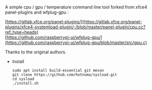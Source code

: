 
A simple cpu / gpu / temperature command line tool forked from xfce4 panel-plugins and wfplug-gpu :

[https://gitlab.xfce.org/panel-plugins/](https://gitlab.xfce.org/panel-plugins/xfce4-systemload-plugin/-/blob/master/panel-plugin/cpu.cc?ref_type=heads)  
[https://github.com/raspberrypi-ui/wfplug-gpu/](https://github.com/raspberrypi-ui/wfplug-gpu/blob/master/src/gpu.c)  

Thanks to the original authors.

* Install
    
    ```
    sudo apt install build-essential git meson
    git clone https://github.com/hotnuma/sysload.git
    cd sysload
    ./install.sh
    ```

<br/>


